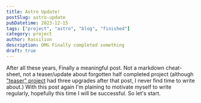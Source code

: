 ```yaml
---
title: Astro Update!
postSlug: astro-update
pubDatetime: 2023-12-15
tags: ["project", "astro", "blog", "finished"]
category: project
author: Rassilion
description: OMG Finally completed something
draft: true
---
```


After all these years, Finally a meaningful post. Not a markdown cheat-sheet, not a teaser/update about forgotten half completed project (although ["teaser" project](../new-post-teaser) had three upgrades after that post, I never find time to write about.) With this post again I'm plaining to motivate myself to write regularly, hopefully this time I will be successful. So let's start.
